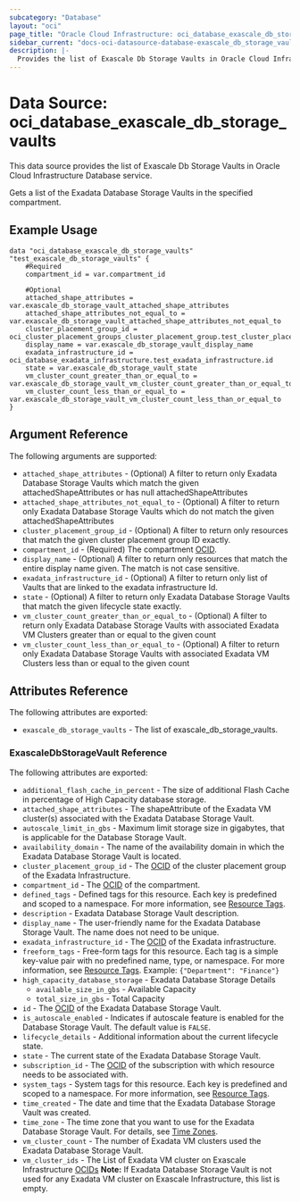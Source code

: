 ```yaml
---
subcategory: "Database"
layout: "oci"
page_title: "Oracle Cloud Infrastructure: oci_database_exascale_db_storage_vaults"
sidebar_current: "docs-oci-datasource-database-exascale_db_storage_vaults"
description: |-
  Provides the list of Exascale Db Storage Vaults in Oracle Cloud Infrastructure Database service
---
```


# Data Source: oci_database_exascale_db_storage_vaults
This data source provides the list of Exascale Db Storage Vaults in Oracle Cloud Infrastructure Database service.

Gets a list of the Exadata Database Storage Vaults in the specified compartment.


## Example Usage

```hcl
data "oci_database_exascale_db_storage_vaults" "test_exascale_db_storage_vaults" {
	#Required
	compartment_id = var.compartment_id

	#Optional
	attached_shape_attributes = var.exascale_db_storage_vault_attached_shape_attributes
	attached_shape_attributes_not_equal_to = var.exascale_db_storage_vault_attached_shape_attributes_not_equal_to
	cluster_placement_group_id = oci_cluster_placement_groups_cluster_placement_group.test_cluster_placement_group.id
	display_name = var.exascale_db_storage_vault_display_name
	exadata_infrastructure_id = oci_database_exadata_infrastructure.test_exadata_infrastructure.id
	state = var.exascale_db_storage_vault_state
	vm_cluster_count_greater_than_or_equal_to = var.exascale_db_storage_vault_vm_cluster_count_greater_than_or_equal_to
	vm_cluster_count_less_than_or_equal_to = var.exascale_db_storage_vault_vm_cluster_count_less_than_or_equal_to
}
```

## Argument Reference

The following arguments are supported:

* `attached_shape_attributes` - (Optional) A filter to return only Exadata Database Storage Vaults which match the given attachedShapeAttributes or has null attachedShapeAttributes
* `attached_shape_attributes_not_equal_to` - (Optional) A filter to return only Exadata Database Storage Vaults which do not match the given attachedShapeAttributes
* `cluster_placement_group_id` - (Optional) A filter to return only resources that match the given cluster placement group ID exactly.
* `compartment_id` - (Required) The compartment [OCID](https://docs.cloud.oracle.com/iaas/Content/General/Concepts/identifiers.htm).
* `display_name` - (Optional) A filter to return only resources that match the entire display name given. The match is not case sensitive.
* `exadata_infrastructure_id` - (Optional) A filter to return only list of Vaults that are linked to the exadata infrastructure Id.
* `state` - (Optional) A filter to return only Exadata Database Storage Vaults that match the given lifecycle state exactly.
* `vm_cluster_count_greater_than_or_equal_to` - (Optional) A filter to return only Exadata Database Storage Vaults with associated Exadata VM Clusters greater than or equal to the given count
* `vm_cluster_count_less_than_or_equal_to` - (Optional) A filter to return only Exadata Database Storage Vaults with associated Exadata VM Clusters less than or equal to the given count


## Attributes Reference

The following attributes are exported:

* `exascale_db_storage_vaults` - The list of exascale_db_storage_vaults.

### ExascaleDbStorageVault Reference

The following attributes are exported:

* `additional_flash_cache_in_percent` - The size of additional Flash Cache in percentage of High Capacity database storage.
* `attached_shape_attributes` - The shapeAttribute of the Exadata VM cluster(s) associated with the Exadata Database Storage Vault.
* `autoscale_limit_in_gbs` - Maximum limit storage size in gigabytes, that is applicable for the Database Storage Vault.
* `availability_domain` - The name of the availability domain in which the Exadata Database Storage Vault is located.
* `cluster_placement_group_id` - The [OCID](https://docs.cloud.oracle.com/iaas/Content/General/Concepts/identifiers.htm) of the cluster placement group of the Exadata Infrastructure.
* `compartment_id` - The [OCID](https://docs.cloud.oracle.com/iaas/Content/General/Concepts/identifiers.htm) of the compartment.
* `defined_tags` - Defined tags for this resource. Each key is predefined and scoped to a namespace. For more information, see [Resource Tags](https://docs.cloud.oracle.com/iaas/Content/General/Concepts/resourcetags.htm). 
* `description` - Exadata Database Storage Vault description.
* `display_name` - The user-friendly name for the Exadata Database Storage Vault. The name does not need to be unique.
* `exadata_infrastructure_id` - The [OCID](https://docs.cloud.oracle.com/iaas/Content/General/Concepts/identifiers.htm) of the Exadata infrastructure.
* `freeform_tags` - Free-form tags for this resource. Each tag is a simple key-value pair with no predefined name, type, or namespace. For more information, see [Resource Tags](https://docs.cloud.oracle.com/iaas/Content/General/Concepts/resourcetags.htm).  Example: `{"Department": "Finance"}` 
* `high_capacity_database_storage` - Exadata Database Storage Details 
	* `available_size_in_gbs` - Available Capacity 
	* `total_size_in_gbs` - Total Capacity 
* `id` - The [OCID](https://docs.cloud.oracle.com/iaas/Content/General/Concepts/identifiers.htm) of the Exadata Database Storage Vault.
* `is_autoscale_enabled` - Indicates if autoscale feature is enabled for the Database Storage Vault. The default value is `FALSE`.
* `lifecycle_details` - Additional information about the current lifecycle state.
* `state` - The current state of the Exadata Database Storage Vault.
* `subscription_id` - The [OCID](https://docs.cloud.oracle.com/iaas/Content/General/Concepts/identifiers.htm) of the subscription with which resource needs to be associated with.
* `system_tags` - System tags for this resource. Each key is predefined and scoped to a namespace. For more information, see [Resource Tags](https://docs.cloud.oracle.com/iaas/Content/General/Concepts/resourcetags.htm). 
* `time_created` - The date and time that the Exadata Database Storage Vault was created.
* `time_zone` - The time zone that you want to use for the Exadata Database Storage Vault. For details, see [Time Zones](https://docs.cloud.oracle.com/iaas/Content/Database/References/timezones.htm). 
* `vm_cluster_count` - The number of Exadata VM clusters used the Exadata Database Storage Vault. 
* `vm_cluster_ids` - The List of Exadata VM cluster on Exascale Infrastructure [OCIDs](https://docs.cloud.oracle.com/iaas/Content/General/Concepts/identifiers.htm) **Note:** If Exadata Database Storage Vault is not used for any Exadata VM cluster on Exascale Infrastructure, this list is empty. 

